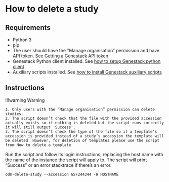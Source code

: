# How to delete a study

## Requirements

- Python 3
- pip
- The user should have the "Manage organisation” permission and have API token. See [Getting a Genestack API token](https://odm-user-guide.readthedocs.io/en/latest/doc-odm-user-guide/getting-a-genestack-api-token.html#token-label)
- Genestack Python client installed. See [how to setup Genestack python client](../tools/genestack-python-client.md)
- Auxiliary scripts installed. See [how to install Genestack auxiliary scripts](../tools/genestack-auxiliary-scripts.md)

## Instructions

!!!warning Warning

    1. Only users with the “Manage organisation” permission can delete studies.
    2. The script doesn’t check that the file with the provided accession actually exists so if nothing is deleted but the script runs correctly it will still output 'Success'.
    3. The script doesn’t check the type of the file so if a template’s accession is provided instead of a study’s accession the template will be deleted. However, for deletion of templates please use the script from How to delete a template

Run the script and follow its login instructions, replacing the host name with the name of the instance the script will apply to. The script will print “Success” or an error stacktrace if there’s an error.

```shell
odm-delete-study --accession GSF244344 -H HOSTNAME
```

